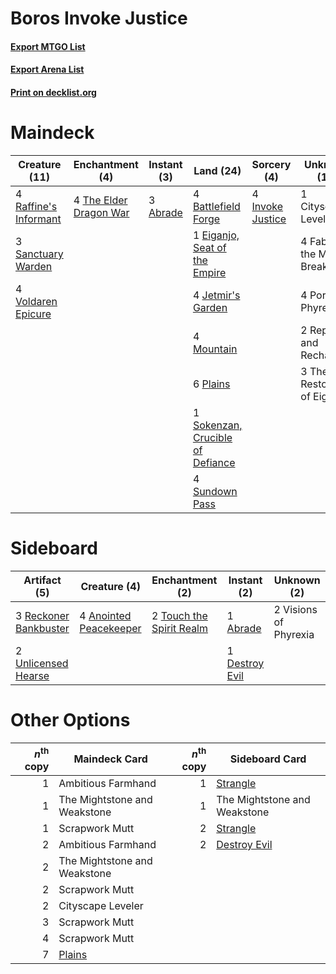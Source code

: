 # Boros Invoke Justice

#### [Export MTGO List](../collection/Boros%20Invoke%20Justice/Boros%20Invoke%20Justice.txt)
#### [Export Arena List](../collection/Boros%20Invoke%20Justice/Boros%20Invoke%20Justice_arena.txt)
#### [Print on decklist.org](http://decklist.org/?deckmain=3%09Abrade%0A4%09Battlefield%20Forge%0A1%09Cityscape%20Leveler%0A1%09Eiganjo,%20Seat%20of%20the%20Empire%0A4%09Fable%20of%20the%20Mirror-Breaker%0A4%09Invoke%20Justice%0A4%09Jetmir's%20Garden%0A4%09Mountain%0A6%09Plains%0A4%09Portal%20to%20Phyrexia%0A4%09Raffine's%20Informant%0A2%09Repair%20and%20Recharge%0A3%09Sanctuary%20Warden%0A1%09Sokenzan,%20Crucible%20of%20Defiance%0A4%09Sundown%20Pass%0A4%09The%20Elder%20Dragon%20War%0A3%09The%20Restoration%20of%20Eiganjo%0A4%09Voldaren%20Epicure&deckside=1%09Abrade%0A4%09Anointed%20Peacekeeper%0A1%09Destroy%20Evil%0A3%09Reckoner%20Bankbuster%0A2%09Touch%20the%20Spirit%20Realm%0A2%09Unlicensed%20Hearse%0A2%09Visions%20of%20Phyrexia)
# Maindeck

|                                         Creature (11)                                          |                                         Enchantment (4)                                         |                                    Instant (3)                                    |                                                 Land (24)                                                 |                                        Sorcery (4)                                        |        Unknown (14)         |
|------------------------------------------------------------------------------------------------|-------------------------------------------------------------------------------------------------|-----------------------------------------------------------------------------------|-----------------------------------------------------------------------------------------------------------|-------------------------------------------------------------------------------------------|-----------------------------|
|4 [Raffine's Informant](http://gatherer.wizards.com/Pages/Card/Details.aspx?multiverseid=555227)|4 [The Elder Dragon War](http://gatherer.wizards.com/Pages/Card/Details.aspx?multiverseid=574601)|3 [Abrade](http://gatherer.wizards.com/Pages/Card/Details.aspx?multiverseid=430772)|4 [Battlefield Forge](http://gatherer.wizards.com/Pages/Card/Details.aspx?multiverseid=129479)             |4 [Invoke Justice](http://gatherer.wizards.com/Pages/Card/Details.aspx?multiverseid=548314)|1 Cityscape Leveler          |
|3 [Sanctuary Warden](http://gatherer.wizards.com/Pages/Card/Details.aspx?multiverseid=555231)   |                                                                                                 |                                                                                   |1 [Eiganjo, Seat of the Empire](http://gatherer.wizards.com/Pages/Card/Details.aspx?multiverseid=548581)   |                                                                                           |4 Fable of the Mirror-Breaker|
|4 [Voldaren Epicure](http://gatherer.wizards.com/Pages/Card/Details.aspx?multiverseid=541041)   |                                                                                                 |                                                                                   |4 [Jetmir's Garden](http://gatherer.wizards.com/Pages/Card/Details.aspx?multiverseid=555451)               |                                                                                           |4 Portal to Phyrexia         |
|                                                                                                |                                                                                                 |                                                                                   |4 [Mountain](http://gatherer.wizards.com/Pages/Card/Details.aspx?multiverseid=439859)                      |                                                                                           |2 Repair and Recharge        |
|                                                                                                |                                                                                                 |                                                                                   |6 [Plains](http://gatherer.wizards.com/Pages/Card/Details.aspx?multiverseid=439856)                        |                                                                                           |3 The Restoration of Eiganjo |
|                                                                                                |                                                                                                 |                                                                                   |1 [Sokenzan, Crucible of Defiance](http://gatherer.wizards.com/Pages/Card/Details.aspx?multiverseid=548589)|                                                                                           |                             |
|                                                                                                |                                                                                                 |                                                                                   |4 [Sundown Pass](http://gatherer.wizards.com/Pages/Card/Details.aspx?multiverseid=541142)                  |                                                                                           |                             |


# Sideboard

|                                          Artifact (5)                                          |                                          Creature (4)                                           |                                          Enchantment (2)                                          |                                       Instant (2)                                       |     Unknown (2)     |
|------------------------------------------------------------------------------------------------|-------------------------------------------------------------------------------------------------|---------------------------------------------------------------------------------------------------|-----------------------------------------------------------------------------------------|---------------------|
|3 [Reckoner Bankbuster](http://gatherer.wizards.com/Pages/Card/Details.aspx?multiverseid=548568)|4 [Anointed Peacekeeper](http://gatherer.wizards.com/Pages/Card/Details.aspx?multiverseid=574482)|2 [Touch the Spirit Realm](http://gatherer.wizards.com/Pages/Card/Details.aspx?multiverseid=548335)|1 [Abrade](http://gatherer.wizards.com/Pages/Card/Details.aspx?multiverseid=430772)      |2 Visions of Phyrexia|
|2 [Unlicensed Hearse](http://gatherer.wizards.com/Pages/Card/Details.aspx?multiverseid=555447)  |                                                                                                 |                                                                                                   |1 [Destroy Evil](http://gatherer.wizards.com/Pages/Card/Details.aspx?multiverseid=574497)|                     |


# Other Options

|*n*<sup>th</sup> copy|                                  Maindeck Card                                  |*n*<sup>th</sup> copy|                                    Sideboard Card                                     |
|--------------------:|---------------------------------------------------------------------------------|--------------------:|---------------------------------------------------------------------------------------|
|                    1|Ambitious Farmhand                                                               |                    1|[Strangle](http://gatherer.wizards.com/Pages/Card/Details.aspx?multiverseid=555326)    |
|                    1|The Mightstone and Weakstone                                                     |                    1|The Mightstone and Weakstone                                                           |
|                    1|Scrapwork Mutt                                                                   |                    2|[Strangle](http://gatherer.wizards.com/Pages/Card/Details.aspx?multiverseid=555326)    |
|                    2|Ambitious Farmhand                                                               |                    2|[Destroy Evil](http://gatherer.wizards.com/Pages/Card/Details.aspx?multiverseid=574497)|
|                    2|The Mightstone and Weakstone                                                     |                     |                                                                                       |
|                    2|Scrapwork Mutt                                                                   |                     |                                                                                       |
|                    2|Cityscape Leveler                                                                |                     |                                                                                       |
|                    3|Scrapwork Mutt                                                                   |                     |                                                                                       |
|                    4|Scrapwork Mutt                                                                   |                     |                                                                                       |
|                    7|[Plains](http://gatherer.wizards.com/Pages/Card/Details.aspx?multiverseid=439856)|                     |                                                                                       |

